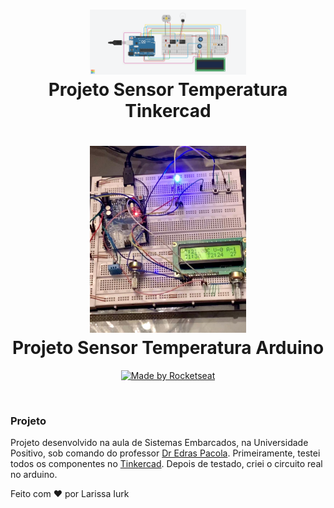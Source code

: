 ﻿<h1 align="center">
  <img src="projeto-tinkercad/tinkercad-projeto-temperatura.png" width="250px" /><br>
  Projeto Sensor Temperatura Tinkercad
</h1>
<h1 align="center">
  <img src="projeto-arduino.jpeg" width="250px" /><br>
  Projeto Sensor Temperatura Arduino
</h1>
<p align="center">
  <a href="https://www.linkedin.com/in/larissaiurk/">
    <img alt="Made by Rocketseat" src="https://img.shields.io/badge/made%20by-Larissa Iurk-red">
  </a>
  
</p>

<br>

### Projeto

Projeto desenvolvido na aula de Sistemas Embarcados, na Universidade Positivo, sob comando do professor [Dr Edras Pacola](https://universidade.up.edu.br/quem-faz-a-up/edras-reily-pacola/). Primeiramente, testei todos os componentes no [Tinkercad](https://www.tinkercad.com/). Depois de testado, criei o circuito real no arduino. 

Feito com ❤️ por Larissa Iurk
